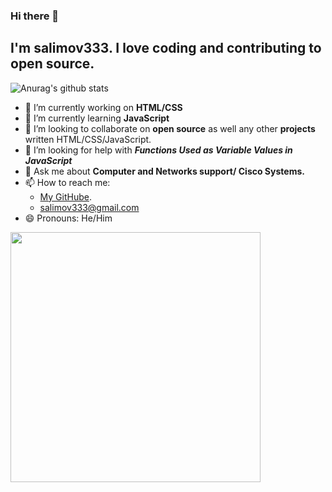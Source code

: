 ### Hi there 👋 <br>
<!--
**salimov333/salimov333** is a ✨ _special_ ✨ repository because its `README.md` (this file) appears on your GitHub profile.-->

## I'm salimov333. I love coding and contributing to open source. <br>

 ![Anurag's github stats](https://github-readme-stats.vercel.app/api?username=salimov333&count_private=true&show_icons=true&theme=dark) 


 - 🔭 I’m currently working on **HTML/CSS**
 - 🌱 I’m currently learning **JavaScript**
 - 👯 I’m looking to collaborate on **open source** as well any other **projects** written HTML/CSS/JavaScript.
 - 🤔 I’m looking for help with ***Functions Used as Variable Values in JavaScript***
 - 💬 Ask me about **Computer and Networks support/ Cisco Systems.**
 - 📫 How to reach me: 
    - [My GitHube](https://github.com/salimov333/). 
    - <salimov333@gmail.com>
 - 😄 Pronouns: He/Him <br>

<code><img width = "400" height="auto" src="https://catchyagency.com/wp-content/uploads/2016/04/A-Day-in-the-Life-of-a-Developer-1.png"></code>

